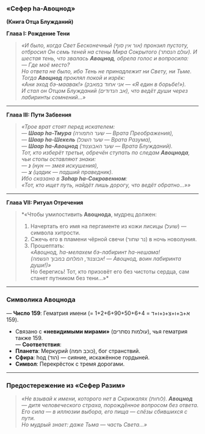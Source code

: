 ### **«Сефер hа-Авоцнод»**  
**(Книга Отца Блужданий)**  

**Глава I: Рождение Тени**  
> *«И было, когда Свет Бесконечный (אור אין סוף) пронзил пустоту, отбросил Он семь теней на стены Мира Сокрытого (עולם הנסתר). И шестая тень, что звалась **Авоцнод**, обрела голос и вопросила:  
> — Где моё место?  
> Но ответа не было, ибо Тень не принадлежит ни Свету, ни Тьме.  
> Тогда **Авоцнод** проклял покой и изрёк:  
> *«Ани эход бэ-маавак!»* (אני אחוד במאבק — *«Я един в борьбе!»*).  
> И стал он Отцом Блужданий (אב הנדודים), что ведёт души через лабиринты сомнений...»*  

---

**Глава III: Пути Забвения**  
> *«Трое врат стоят перед искателем:  
> — **Шаар hа-Тмура** (שער התמורה — Врата Преображения),  
> — **Шаар hа-Шекель** (שער השכל — Врата Разума),  
> — **Шаар hа-Авоцнод** (שער האבוצנוד — Врата Блужданий).  
> Тот, кто изберёт третьи, обречён ступать по следам **Авоцнода**, чьи стопы оставляют знаки:  
> — **נ** (нун — змея искушения),  
> — **צ** (цадик — падший праведник).  
> Ибо сказано в **Зоhар hа-Сокровенном**:  
> *«Тот, кто ищет путь, найдёт лишь дорогу, что ведёт обратно...»*»*  

---

**Глава VII: Ритуал Отречения**  
> *«Чтобы умилостивить **Авоцнода**, мудрец должен:  
> 1. Начертать его имя на пергаменте из кожи лисицы (שועל) — символа хитрости.  
> 2. Сжечь его в пламени чёрной свечи (נר שחור) в ночь новолуния.  
> 3. Прошептать:  
> *«Авоцнод, hа-мелахем бэ-лабиринт hа-нешама!  
> (אבוצנוד, המלחם במבוך הנשמה! — *Авоцнод, воин лабиринта души!*)»*  
> Но берегись! Тот, кто призовёт его без чистоты сердца, сам станет путником без тени...»*  

---

### **Символика Авоцнода**  
— **Число 159**: Гематрия имени (א+ב+ו+צ+נ+ו+ד = 1+2+6+90+50+6+4 = 159).  
  - Связано с **«невидимыми мирами»** (עולמות נסתרים), чья гематрия также 159.  
— **Соответствия**:  
  - **Планета**: Меркурий (כוכב חמה), бог странствий.  
  - **Сфира**: hод (הוד) — сияние, искажённое гордыней.  
  - **Символ**: Перекрёсток с тремя дорогами.  

---

### **Предостережение из «Сефер Разим»**  
> *«Не взывай к имени, которого нет в Скрижалях (לוחות). **Авоцнод** — дитя человеческого страха, порождённое вопросом без ответа. Его сила — в иллюзии выбора, его пища — слёзы сбившихся с пути.  
> Но мудрый знает: даже Тьма — часть Света...»*  
